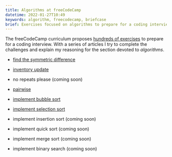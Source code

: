 ```yaml
---
title: Algorithms at freeCodeCamp
datetime: 2022-01-27T10:49
keywords: algorithm, freecodecamp, briefcase
brief: Exercises focused on algorithms to prepare for a coding interview.
---
```


The freeCodeCamp curriculum proposes [hundreds of exercises](https://www.freecodecamp.org/learn/coding-interview-prep/) to prepare for a coding interview. With a series of articles I try to complete the challenges and explain my reasoning for the section devoted to _algorithms_.

- [find the symmetric difference](/blog/find-the-symmetric-difference)

- [inventory update](/blog/inventory-update)

- no repeats please (coming soon)

- [pairwise](/blog/pairwise)

- [implement bubble sort](/blog/implement-bubble-sort)

- [implement selection sort](/blog/implement-selection-sort)

- implement insertion sort (coming soon)

- implement quick sort (coming soon)

- implement merge sort (coming soon)

- implement binary search (coming soon)
